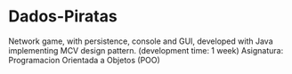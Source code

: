 # Dados-Piratas
Network game, with persistence, console and GUI, developed with Java implementing MCV design pattern. (development time: 1 week) Asignatura: Programacion Orientada a Objetos (POO) 
